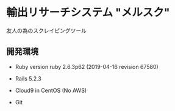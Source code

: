 # 輸出リサーチシステム "メルスク"

友人の為のスクレイピングツール

## 開発環境

* Ruby version ruby 2.6.3p62 (2019-04-16 revision 67580) 

* Rails 5.2.3

* Cloud9 in CentOS (No AWS)

* Git
